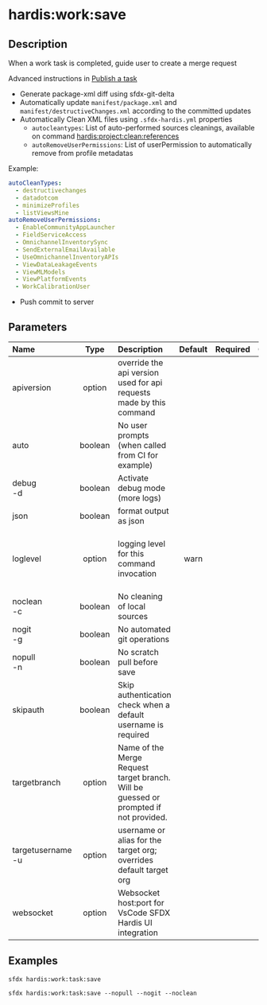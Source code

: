 <!-- This file has been generated with command 'sfdx hardis:doc:plugin:generate'. Please do not update it manually or it may be overwritten -->
# hardis:work:save

## Description

When a work task is completed, guide user to create a merge request

Advanced instructions in [Publish a task](https://sfdx-hardis.cloudity.com/salesforce-ci-cd-publish-task/)

- Generate package-xml diff using sfdx-git-delta
- Automatically update `manifest/package.xml` and `manifest/destructiveChanges.xml` according to the committed updates
- Automatically Clean XML files using `.sfdx-hardis.yml` properties
  - `autocleantypes`: List of auto-performed sources cleanings, available on command [hardis:project:clean:references](https://sfdx-hardis.cloudity.com/hardis/project/clean/references/)
  - `autoRemoveUserPermissions`: List of userPermission to automatically remove from profile metadatas

Example:

```yaml
autoCleanTypes:
  - destructivechanges
  - datadotcom
  - minimizeProfiles
  - listViewsMine
autoRemoveUserPermissions:
  - EnableCommunityAppLauncher
  - FieldServiceAccess
  - OmnichannelInventorySync
  - SendExternalEmailAvailable
  - UseOmnichannelInventoryAPIs
  - ViewDataLeakageEvents
  - ViewMLModels
  - ViewPlatformEvents
  - WorkCalibrationUser
```

- Push commit to server
  

## Parameters

| Name                  |  Type   | Description                                                                           | Default | Required |                        Options                        |
|:----------------------|:-------:|:--------------------------------------------------------------------------------------|:-------:|:--------:|:-----------------------------------------------------:|
| apiversion            | option  | override the api version used for api requests made by this command                   |         |          |                                                       |
| auto                  | boolean | No user prompts (when called from CI for example)                                     |         |          |                                                       |
| debug<br/>-d          | boolean | Activate debug mode (more logs)                                                       |         |          |                                                       |
| json                  | boolean | format output as json                                                                 |         |          |                                                       |
| loglevel              | option  | logging level for this command invocation                                             |  warn   |          | trace<br/>debug<br/>info<br/>warn<br/>error<br/>fatal |
| noclean<br/>-c        | boolean | No cleaning of local sources                                                          |         |          |                                                       |
| nogit<br/>-g          | boolean | No automated git operations                                                           |         |          |                                                       |
| nopull<br/>-n         | boolean | No scratch pull before save                                                           |         |          |                                                       |
| skipauth              | boolean | Skip authentication check when a default username is required                         |         |          |                                                       |
| targetbranch          | option  | Name of the Merge Request target branch. Will be guessed or prompted if not provided. |         |          |                                                       |
| targetusername<br/>-u | option  | username or alias for the target org; overrides default target org                    |         |          |                                                       |
| websocket             | option  | Websocket host:port for VsCode SFDX Hardis UI integration                             |         |          |                                                       |

## Examples

```shell
sfdx hardis:work:task:save
```

```shell
sfdx hardis:work:task:save --nopull --nogit --noclean
```


